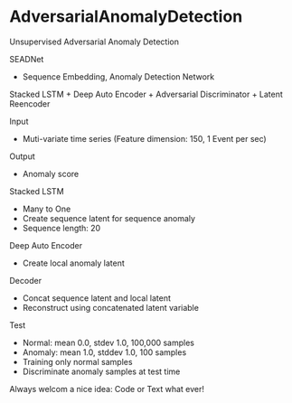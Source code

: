 # AdversarialAnomalyDetection
Unsupervised Adversarial Anomaly Detection

SEADNet
- Sequence Embedding, Anomaly Detection Network

Stacked LSTM + Deep Auto Encoder + Adversarial Discriminator + Latent Reencoder

Input
- Muti-variate time series (Feature dimension: 150, 1 Event per sec)

Output
- Anomaly score

Stacked LSTM
- Many to One
- Create sequence latent for sequence anomaly
- Sequence length: 20

Deep Auto Encoder
- Create local anomaly latent

Decoder
- Concat sequence latent and local latent
- Reconstruct using concatenated latent variable

Test
- Normal: mean 0.0, stdev 1.0, 100,000 samples
- Anomaly: mean 1.0, stddev 1.0, 100 samples
- Training only normal samples
- Discriminate anomaly samples at test time

Always welcom a nice idea: Code or Text what ever!
